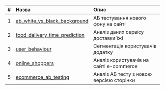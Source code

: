 |#|Назва|Опис|
|:--|:--|:--|
|1|[ab_white_vs_black_background](https://github.com/dkolesov95/exploratory_data_analysis-/blob/main/ab_white_vs_black_background/ab_white_vs_black_background.ipynb)|АБ тестування нового фону на сайті|
|2|[food_delivery_time_prediction](https://github.com/dkolesov95/exploratory_data_analysis-/blob/main/food_delivery_time_prediction/food_delivery_time_prediction.ipynb)|Аналіз даних сервісу доставки їжі|
|3|[user_behaviour](https://github.com/dkolesov95/exploratory_data_analysis-/blob/main/user_behaviour/user_behaviour.ipynb)|Сегментація користувачів додатку|
|4|[online_shoppers](https://github.com/dkolesov95/exploratory_data_analysis/blob/main/online_shoppers/online_shoppers.ipynb)|Аналіз користувачів на сайті e-commerce|
|5|[ecommerce_ab_testing](https://github.com/dkolesov95/exploratory_data_analysis/blob/main/ecommerce_ab_testing/ecommerce_ab_testing.ipynb)|Аналіз AБ тесту з новою версією сторінки|